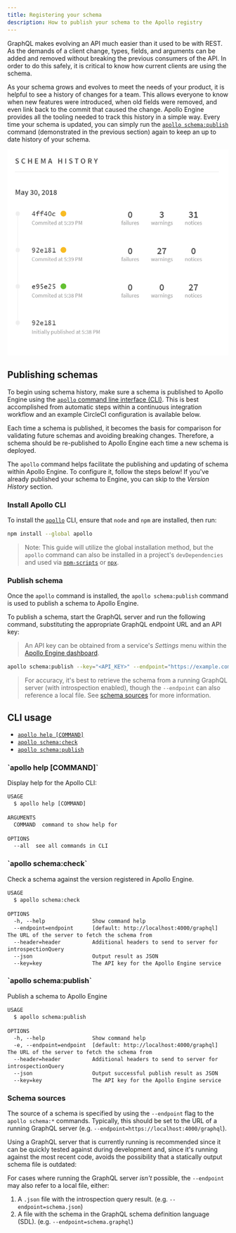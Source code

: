 ```yaml
---
title: Registering your schema
description: How to publish your schema to the Apollo registry
---
```


GraphQL makes evolving an API much easier than it used to be with REST. As the demands of a client change, types, fields, and arguments can be added and removed without breaking the previous consumers of the API. In order to do this safely, it is critical to know how current clients are using the schema.

As your schema grows and evolves to meet the needs of your product, it is helpful to see a history of changes for a team. This allows everyone to know when new features were introduced, when old fields were removed, and even link back to the commit that caused the change. Apollo Engine provides all the tooling needed to track this history in a simple way. Every time your schema is updated, you can simply run the [`apollo schema:publish`](#publish-schema) command (demonstrated in the previous section) again to keep an up to date history of your schema.

![Schema History View](../img/schema-history/schema-history.png)

<h2 id="setup">Publishing schemas</h2>

To begin using schema history, make sure a schema is published to Apollo Engine using the [`apollo` command line interface (CLI)](https://npm.im/apollo). This is best accomplished from automatic steps within a continuous integration workflow and an example CircleCI configuration is available below.

Each time a schema is published, it becomes the basis for comparison for validating future schemas and avoiding breaking changes. Therefore, a schema should be re-published to Apollo Engine each time a new schema is deployed.

The `apollo` command helps facilitate the publishing and updating of schema within Apollo Engine. To configure it, follow the steps below! If you've already published your schema to Engine, you can skip to the _Version History_ section.

<h3 id="install-apollo-cli">Install Apollo CLI</h3>

To install the [`apollo`](https://npm.im/apollo) CLI, ensure that `node` and `npm` are installed, then run:

```bash
npm install --global apollo
```

> Note: This guide will utilize the global installation method, but the `apollo` command can also be installed in a project's `devDependencies` and used via [`npm-scripts`](https://docs.npmjs.com/misc/scripts) or [`npx`](https://npm.im/npx).

<h3 id="publish-schema">Publish schema</h3>

Once the `apollo` command is installed, the `apollo schema:publish` command is used to publish a schema to Apollo Engine.

To publish a schema, start the GraphQL server and run the following command, substituting the appropriate GraphQL endpoint URL and an API key:

> An API key can be obtained from a service's _Settings_ menu within the [Apollo Engine dashboard](https://engine.apollographql.com/).

```bash
apollo schema:publish --key="<API_KEY>" --endpoint="https://example.com/graphql"
```

> For accuracy, it's best to retrieve the schema from a running GraphQL server (with introspection enabled), though the `--endpoint` can also reference a local file. See [schema sources](#schema-sources) for more information.

<h2 id="cli-commands">CLI usage</h2>

- [`apollo help [COMMAND]`](#cli-help)
- [`apollo schema:check`](#cli-schema-check)
- [`apollo schema:publish`](#cli-schema-publish)

<h3 id="cli-help">`apollo help [COMMAND]`</h3>

Display help for the Apollo CLI:

```
USAGE
  $ apollo help [COMMAND]

ARGUMENTS
  COMMAND  command to show help for

OPTIONS
  --all  see all commands in CLI
```

<h3 id="cli-schema-check">`apollo schema:check`</h3>

Check a schema against the version registered in Apollo Engine.

```
USAGE
  $ apollo schema:check

OPTIONS
  -h, --help               Show command help
  --endpoint=endpoint      [default: http://localhost:4000/graphql] The URL of the server to fetch the schema from
  --header=header          Additional headers to send to server for introspectionQuery
  --json                   Output result as JSON
  --key=key                The API key for the Apollo Engine service
```

<h3 id="cli-schema-publish">`apollo schema:publish`</h3>

Publish a schema to Apollo Engine

```
USAGE
  $ apollo schema:publish

OPTIONS
  -h, --help               Show command help
  -e, --endpoint=endpoint  [default: http://localhost:4000/graphql] The URL of the server to fetch the schema from
  --header=header          Additional headers to send to server for introspectionQuery
  --json                   Output successful publish result as JSON
  --key=key                The API key for the Apollo Engine service
```

<h3 id="schema-sources">Schema sources</h3>

The source of a schema is specified by using the `--endpoint` flag to the `apollo schema:*` commands. Typically, this should be set to the URL of a running GraphQL server (e.g. `--endpoint=https://localhost:4000/graphql`).

Using a GraphQL server that is currently running is recommended since it can be quickly tested against during development and, since it's running against the most recent code, avoids the possibility that a statically output schema file is outdated:

For cases where running the GraphQL server _isn't_ possible, the `--endpoint` may also refer to a local file, either:

1.  A `.json` file with the introspection query result. (e.g. `--endpoint=schema.json`)
2.  A file with the schema in the GraphQL schema definition language (SDL). (e.g. `--endpoint=schema.graphql`)

